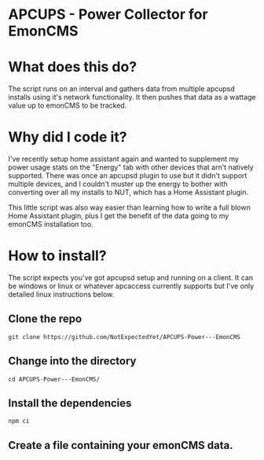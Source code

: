 
# APCUPS - Power Collector for EmonCMS

# What does this do? 
The script runs on an interval and gathers data from multiple apcupsd installs using it's network functionality. It then pushes that data as a wattage value up to emonCMS to be tracked. 

# Why did I code it?
I've recently setup home assistant again and wanted to supplement my power usage stats on the "Energy" tab with other devices that arn't natively supported. There was once an apcupsd plugin to use but it didn't support multiple devices, and I couldn't muster up the energy to bother with converting over all my installs to NUT, which has a Home Assistant plugin. 

This little script was also way easier than learning how to write a full blown Home Assistant plugin, plus I get the benefit of the data going to my emonCMS installation too. 

# How to install?

The script expects you've got apcupsd setup and running on a client. It can be windows or linux or whatever apcaccess currently supports but I've only detailed linux instructions below. 

## Clone the repo
`git clone https://github.com/NotExpectedYet/APCUPS-Power---EmonCMS`

## Change into the directory
`cd APCUPS-Power---EmonCMS/`

## Install the dependencies 
`npm ci`

## Create a file containing your emonCMS data. 
